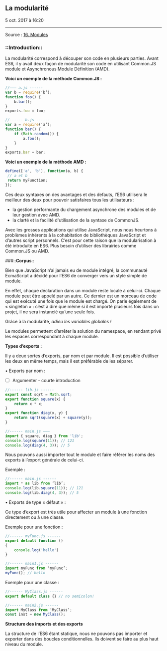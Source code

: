 ## La modularité
5 oct. 2017 à 16:20
- - - -
Source : [16. Modules](http://exploringjs.com/es6/ch_modules.html)

### ::**Introduction**::

La modularité correspond à découper son code en plusieurs parties.
Avant ES6, il y avait deux façon de modularité son code en utilisant Common.JS module et Asynchronous Module Définition (AMD).

**Voici un exemple de la méthode Common.JS :**

```js
//——— a.js ------
var b = require(‘b’);
function foo() {
    b.bar();
}
exports.foo = foo;

//------ b.js ------
var a = require(‘a’);
function bar() {
    if (Math.random()) {
        a.foo();
    }
}
exports.bar = bar;
```

**Voici un exemple de la méthode AMD :**


```js
define(['a', 'b'], function(a, b) {
 // a et b
 return myFunction;
});
```

Ces deux syntaxes on des avantages et des defauts, l'ES6 utilisera le meilleur des deux pour pouvoir satisfaires tous les utilisateurs :
 - la gestion performante du chargement asynchrone des modules et de leur gestion avec AMD.
 - la clarté et la facilité d'utilisation de la syntaxe de CommonJS.

Avec les grosses applications qui utilise JavaScript, nous nous heurtons à problèmes inhérents à la cohabitation de bibliothèques JavaScript et d’autres script personnels.
C’est pour cette raison que la modularisation à été introduite en ES6. Plus besoin d’utiliser des librairies comme Common.JS ou AMD.



###::**Corpus**::

Bien que JavaScript n’ai jamais eu de module intégré, la communauté EcmaScript a décidé pour l’ES6 de converger vers un style simple de module.

En effet, chaque déclaration dans un module reste locale à celui-ci.
Chaque module peut être appelé par un autre. Ce dernier est un morceau de code qui est exécuté une fois que le module est chargé.
On parle également de « singleton » : c’est à dire que même si il est importé plusieurs fois dans un projet, il ne sera instancié qu’une seule fois.

Grâce à la modularité, _adieu les variables globales !_

Le modules permettent d’arrêter la solution du namespace, en rendant privé les espaces correspondant à chaque module.

**Types d’exports :**

Il y a deux sortes d’exports, par nom et par module. Il est possible d’utiliser les deux en même temps, mais il est préférable de les séparer.

• Exports par nom :

- [ ] Argumenter - courte introduction

```js
//------ lib.js ------
export const sqrt = Math.sqrt;
export function square(x) {
    return x * x;
}
export function diag(x, y) {
    return sqrt(square(x) + square(y));
}

//------ main.js ———
import { square, diag } from 'lib';
console.log(square(11)); // 121
console.log(diag(4, 3)); // 5
```

Nous pouvons aussi importer tout le module et faire référer les noms des exports à l’export générale de celui-ci.

Exemple :

```js
//------ main.js ------
import * as lib from ‘lib’;
console.log(lib.square(11)); // 121
console.log(lib.diag(4, 3)); // 5
```

• Exports de type « défaut » :

Ce type d’export est très utile pour affecter un module à une fonction directement ou à une classe.

Exemple pour une fonction :

```js
//------ myFunc.js ------
export default function ()
{
	console.log('hello')
}

//------ main1.js ------
import myFunc from ‘myFunc’;
myFunc(); // hello
```

Exemple pour une classe :

```js
//------ MyClass.js ------
export default class {} // no semicolon!

//------ main2.js ------
import MyClass from ‘MyClass’;
const inst = new MyClass();
```


**Structure des imports et des exports**

La structure de l’ES6 étant statique, nous ne pouvons pas importer et exporter dans des boucles conditionnelles. Ils doivent se faire au plus haut niveau du module.




